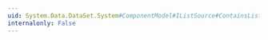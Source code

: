 ```yaml
---
uid: System.Data.DataSet.System#ComponentModel#IListSource#ContainsListCollection
internalonly: False
---
```

